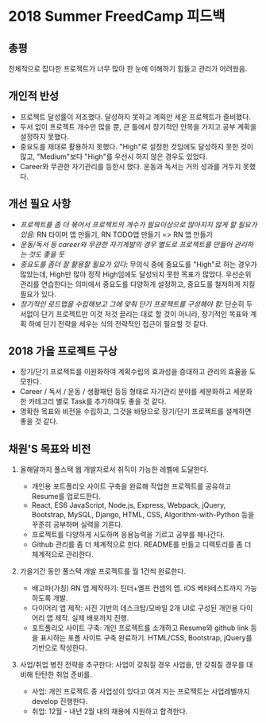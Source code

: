 2018 Summer FreedCamp 피드백
===

## 총평
전체적으로 잡다한 프로젝트가 너무 많아 한 눈에 이해하기 힘들고 관리가 어려웠음. 

## 개인적 반성
* 프로젝트 달성률이 저조했다. 달성하지 못하고 계획만 세운 프로젝트가 즐비했다.
* 두서 없이 프로젝트 개수만 많을 뿐, 큰 틀에서 장기적인 안목을 가지고 공부 계획을 설정하지 못했다. 
* 중요도를 제대로 활용하지 못했다. "High"로 설정한 것임에도 달성하지 못한 것이 많고, "Medium"보다 "High"를 우선시 하지 않은 경우도 있었다.
* Career와 무관한 자기관리를 등한시 했다. 운동과 독서는 거의 성과를 거두지 못했다.

## 개선 필요 사항
* _*프로젝트를 좀 더 묶어서 프로젝트의 개수가 필요이상으로 많아지지 않게 할 필요가 있음:*_ RN 타이머 앱 만들기, RN TODO앱 만들기 => RN 앱 만들기
*  _*운동/독서 등 career와 무관한 자기계발의 경우 별도로 프로젝트를 만들어 관리하는 것도 좋을 듯*_
*  _*중요도를 좀더 잘 활용할 필요가 있다:*_ 무의식 중에 중요도를 "High"로 하는 경우가 많았는데, High만 많아 정작 High임에도 달성되지 못한 목표가 많았다. 우선순위 관리를 연습한다는 의미에서 중요도를 다양하게 설정하고, 중요도를 철저하게 지킬 필요가 있다.
*  _*장기적인 로드맵을 수립해보고 그에 맞춰 단기 프로젝트를 구성해야 함:*_ 단순히 두서없이 단기 프로젝트만 이것 저것 끌리는 대로 할 것이 아니라, 장기적인 목표와 계획 하예 단기 전략을 세우는 식의 전략적인 접근이 필요할 것 같다.

## 2018 가을 프로젝트 구상
* 장기/단기 프로젝트를 이원화하여 계획수립의 효과성을 증대하고 관리의 효율을 도모한다.
* Career / 독서 / 운동 / 생활패턴 등등 형태로 자기관리 분야를 세분화하고 세분화한 카테고리 별로 Task를 추가하여도 좋을 것 같다.
* 명확한 목표와 비전을 수립하고, 그것을 바탕으로 장기/단기 프로젝트를 설계하면 좋을 것 같다.

## 채원'S 목표와 비전
1. 올해말까지 풀스택 웹 개발자로서 취직이 가능한 레벨에 도달한다.
   
    * 개인용 포트폴리오 사이트 구축을 완료해 작업한 프로젝트를 공유하고 Resume를 업로드한다.
    * React, ES6 JavaScript, Node.js, Express, Webpack, jQuery, Bootstrap, MySQL, Django, HTML, CSS, Algorithm-with-Python 등을 꾸준히 공부하며 실력을 기른다.
    * 프로젝트를 다양하게 시도하며 응용능력을 기르고 공부를 해나간다.
    * Github 관리를 좀 더 체계적으로 한다. README를 만들고 디렉토리를 좀 더 체계적으로 관리한다.
2. 가을기간 동안 풀스택 개발 프로젝트를 월 1건씩 완료한다.
    *  배고파(가칭) RN 앱 제작하기: 틴더+옐프 컨셉의 앱. iOS 베타테스트까지 가능하도록 개발.
    *  다이어리 앱 제작: 사진 기반의 데스크탑/모바일 2개 UI로 구성된 개인용 다이어리 앱 제작. 실제 배포까지 진행.
    *  포트폴리오 사이트 구축: 개인 프로젝트를 소개하고 Resume와 github link 등을 표시하는 포폴 사이트 구축 완료하기. HTML/CSS, Bootstrap, jQuery를 기반으로 작성한다.
3. 사업/취업 병진 전략을 추구한다: 사업이 갖춰질 경우 사업을, 안 갖춰질 경우를 대비해 탄탄한 취업 준비를.
    * 사업: 개인 프로젝트 중 사업성이 있다고 여겨 지는 프로젝트는 사업레벨까지 develop 진행한다.
    * 취업: 12월 - 내년 2월 내의 채용에 지원하고 합격한다.